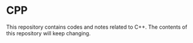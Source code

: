 # CPP

This repository contains codes and notes related to C++. The contents of this repository will keep changing.
